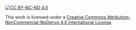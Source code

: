 [![CC BY-NC-ND 4.0](https://img.shields.io/badge/License-CC%20BY--NC--ND%204.0-lightgrey.svg)](http://creativecommons.org/licenses/by-nc-nd/4.0/)

This work is licensed under a [Creative Commons Attribution-NonCommercial-NoDerivs 4.0 International License](http://creativecommons.org/licenses/by-nc-nd/4.0/).
